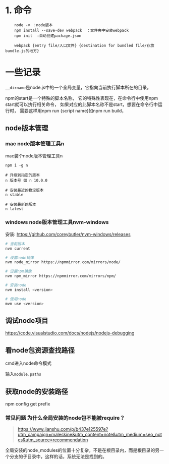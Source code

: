 # 1. 命令

~~~node
    node -v ：node版本
    npm install --save-dev webpack  ：文件夹中安装webpack
    npm init  :自动创建package.json

    webpack {entry file/入口文件} {destination for bundled file/存放bundle.js的地方}
~~~


# 一些记录
`__dirname`是node.js中的一个全局变量，它指向当前执行脚本所在的目录。

npm的start是一个特殊的脚本名称，
它的特殊性表现在，在命令行中使用npm start就可以执行相关命令，
如果对应的此脚本名称不是start，想要在命令行中运行时，
需要这样用npm run {script name}如npm run build，


## node版本管理

### mac node版本管理工具n

mac装个node版本管理工具n

    npm i -g n

```
# 升级到指定的版本
n 版本号 如 n 10.0.0

# 安装最近的稳定版本
n stable

# 安装最新的版本
n latest
```

### windows node版本管理工具nvm-windows

安装: https://github.com/coreybutler/nvm-windows/releases

```bash
# 当前版本
nvm current

# 设置node镜像
nvm node_mirror https://npmmirror.com/mirrors/node/

# 设置npm镜像
nvm npm_mirror https://npmmirror.com/mirrors/npm/

# 安装node
nvm install <version>

# 使用node
mvm use <version>
```

## 调试node项目

https://code.visualstudio.com/docs/nodejs/nodejs-debugging


## 看node包资源查找路径

cmd进入node命令模式

输入`module.paths`

## 获取node的安装路径

npm config get prefix

### 常见问题 为什么全局安装的node包不能被require？

><https://www.jianshu.com/p/b437e125597e?utm_campaign=maleskine&utm_content=note&utm_medium=seo_notes&utm_source=recommendation>

全局安装的node_modules的位置十分复杂，不是在根目录内，而是根目录的另一个分支的子目录中，这样的话，系统无法是找到的。
